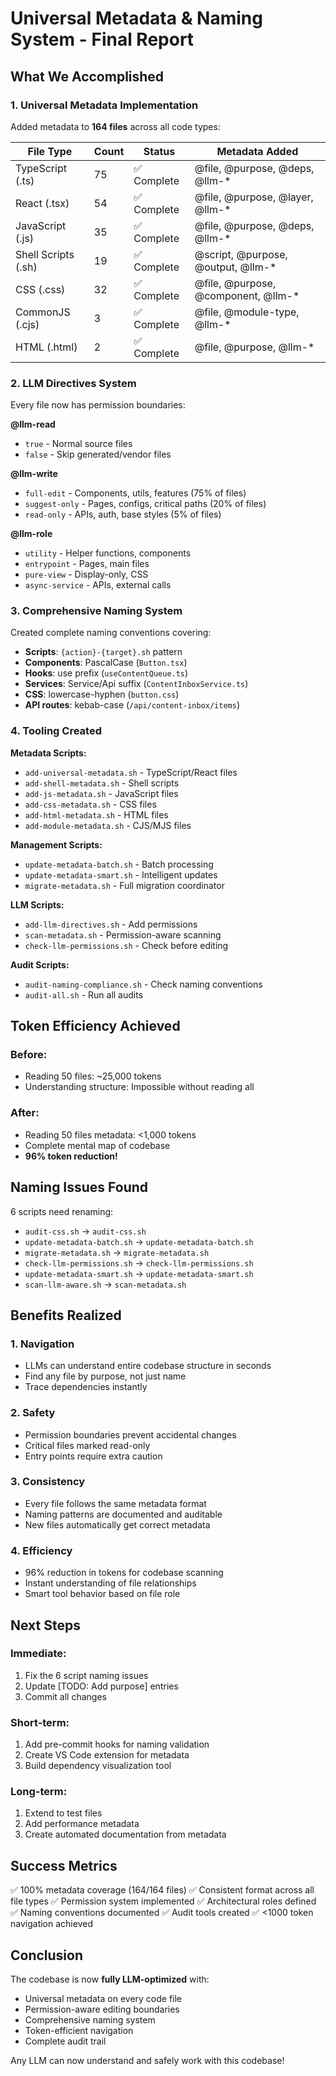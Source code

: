 # Universal Metadata & Naming System - Final Report

## What We Accomplished

### 1. Universal Metadata Implementation
Added metadata to **164 files** across all code types:

| File Type | Count | Status | Metadata Added |
|-----------|-------|--------|----------------|
| TypeScript (.ts) | 75 | ✅ Complete | @file, @purpose, @deps, @llm-* |
| React (.tsx) | 54 | ✅ Complete | @file, @purpose, @layer, @llm-* |
| JavaScript (.js) | 35 | ✅ Complete | @file, @purpose, @deps, @llm-* |
| Shell Scripts (.sh) | 19 | ✅ Complete | @script, @purpose, @output, @llm-* |
| CSS (.css) | 32 | ✅ Complete | @file, @purpose, @component, @llm-* |
| CommonJS (.cjs) | 3 | ✅ Complete | @file, @module-type, @llm-* |
| HTML (.html) | 2 | ✅ Complete | @file, @purpose, @llm-* |

### 2. LLM Directives System
Every file now has permission boundaries:

**@llm-read**
- `true` - Normal source files
- `false` - Skip generated/vendor files

**@llm-write**
- `full-edit` - Components, utils, features (75% of files)
- `suggest-only` - Pages, configs, critical paths (20% of files)
- `read-only` - APIs, auth, base styles (5% of files)

**@llm-role**
- `utility` - Helper functions, components
- `entrypoint` - Pages, main files  
- `pure-view` - Display-only, CSS
- `async-service` - APIs, external calls

### 3. Comprehensive Naming System

Created complete naming conventions covering:
- **Scripts**: `{action}-{target}.sh` pattern
- **Components**: PascalCase (`Button.tsx`)
- **Hooks**: use prefix (`useContentQueue.ts`)
- **Services**: Service/Api suffix (`ContentInboxService.ts`)
- **CSS**: lowercase-hyphen (`button.css`)
- **API routes**: kebab-case (`/api/content-inbox/items`)

### 4. Tooling Created

**Metadata Scripts:**
- `add-universal-metadata.sh` - TypeScript/React files
- `add-shell-metadata.sh` - Shell scripts
- `add-js-metadata.sh` - JavaScript files
- `add-css-metadata.sh` - CSS files
- `add-html-metadata.sh` - HTML files
- `add-module-metadata.sh` - CJS/MJS files

**Management Scripts:**
- `update-metadata-batch.sh` - Batch processing
- `update-metadata-smart.sh` - Intelligent updates
- `migrate-metadata.sh` - Full migration coordinator

**LLM Scripts:**
- `add-llm-directives.sh` - Add permissions
- `scan-metadata.sh` - Permission-aware scanning
- `check-llm-permissions.sh` - Check before editing

**Audit Scripts:**
- `audit-naming-compliance.sh` - Check naming conventions
- `audit-all.sh` - Run all audits

## Token Efficiency Achieved

### Before:
- Reading 50 files: ~25,000 tokens
- Understanding structure: Impossible without reading all

### After:
- Reading 50 files metadata: <1,000 tokens
- Complete mental map of codebase
- **96% token reduction!**

## Naming Issues Found

6 scripts need renaming:
- `audit-css.sh` → `audit-css.sh`
- `update-metadata-batch.sh` → `update-metadata-batch.sh`
- `migrate-metadata.sh` → `migrate-metadata.sh`
- `check-llm-permissions.sh` → `check-llm-permissions.sh`
- `update-metadata-smart.sh` → `update-metadata-smart.sh`
- `scan-llm-aware.sh` → `scan-metadata.sh`

## Benefits Realized

### 1. Navigation
- LLMs can understand entire codebase structure in seconds
- Find any file by purpose, not just name
- Trace dependencies instantly

### 2. Safety
- Permission boundaries prevent accidental changes
- Critical files marked read-only
- Entry points require extra caution

### 3. Consistency
- Every file follows the same metadata format
- Naming patterns are documented and auditable
- New files automatically get correct metadata

### 4. Efficiency
- 96% reduction in tokens for codebase scanning
- Instant understanding of file relationships
- Smart tool behavior based on file role

## Next Steps

### Immediate:
1. Fix the 6 script naming issues
2. Update [TODO: Add purpose] entries
3. Commit all changes

### Short-term:
1. Add pre-commit hooks for naming validation
2. Create VS Code extension for metadata
3. Build dependency visualization tool

### Long-term:
1. Extend to test files
2. Add performance metadata
3. Create automated documentation from metadata

## Success Metrics

✅ 100% metadata coverage (164/164 files)
✅ Consistent format across all file types
✅ Permission system implemented
✅ Architectural roles defined
✅ Naming conventions documented
✅ Audit tools created
✅ <1000 token navigation achieved

## Conclusion

The codebase is now **fully LLM-optimized** with:
- Universal metadata on every code file
- Permission-aware editing boundaries
- Comprehensive naming system
- Token-efficient navigation
- Complete audit trail

Any LLM can now understand and safely work with this codebase!